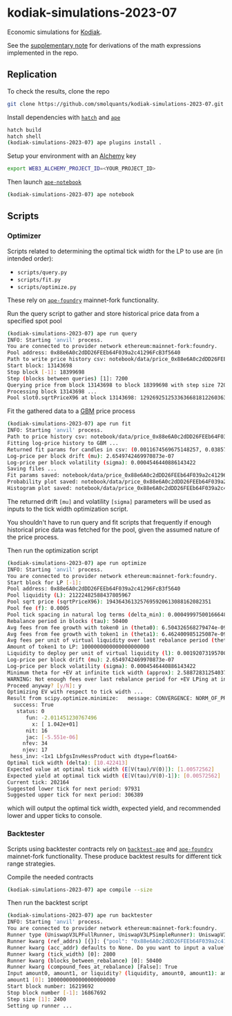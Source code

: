 # kodiak-simulations-2023-07

Economic simulations for [Kodiak](https://kodiak.finance).

See the [supplementary note](https://hackmd.io/@fmrmf/Byk9XP-in) for derivations of the math expressions implemented in the repo.

## Replication

To check the results, clone the repo

```sh
git clone https://github.com/smolquants/kodiak-simulations-2023-07.git
```

Install dependencies with [`hatch`](https://github.com/pypa/hatch) and [`ape`](https://github.com/ApeWorX/ape)

```sh
hatch build
hatch shell
(kodiak-simulations-2023-07) ape plugins install .
```

Setup your environment with an [Alchemy](https://www.alchemy.com) key

```sh
export WEB3_ALCHEMY_PROJECT_ID=<YOUR_PROJECT_ID>
```

Then launch [`ape-notebook`](https://github.com/ApeWorX/ape-notebook)

```sh
(kodiak-simulations-2023-07) ape notebook
```

## Scripts

### Optimizer

Scripts related to determining the optimal tick width for the LP to use are (in intended order):

- `scripts/query.py`
- `scripts/fit.py`
- `scripts/optimize.py`

These rely on [`ape-foundry`](https://github.com/ApeWorX/ape-foundry) mainnet-fork functionality.

Run the query script to gather and store historical price data from a specified spot pool

```sh
(kodiak-simulations-2023-07) ape run query
INFO: Starting 'anvil' process.
You are connected to provider network ethereum:mainnet-fork:foundry.
Pool address: 0x88e6A0c2dDD26FEEb64F039a2c41296FcB3f5640
Path to write price history csv: notebook/data/price_0x88e6A0c2dDD26FEEb64F039a2c41296FcB3f5640_13143698_18399698_7200.csv
Start block: 13143698
Stop block [-1]: 18399698
Step (blocks between queries) [1]: 7200
Querying price from block 13143698 to block 18399698 with step size 7200 ...
Processing block 13143698 ...
Pool slot0.sqrtPriceX96 at block 13143698: 1292692512533636681812260363304234
```

Fit the gathered data to a [GBM](https://en.wikipedia.org/wiki/Geometric_Brownian_motion) price process

```sh
(kodiak-simulations-2023-07) ape run fit
INFO: Starting 'anvil' process.
Path to price history csv: notebook/data/price_0x88e6A0c2dDD26FEEb64F039a2c41296FcB3f5640_13143698_18399698_7200.csv
Fitting log-price history to GBM ...
Returned fit params for candles in csv: (0.0011674569675148257, 0.03857783017026948)
Log-price per block drift (mu): 2.6549742469970873e-07
Log-price per block volatility (sigma): 0.0004546440886143422
Saving files ...
Fit params saved: notebook/data/price_0x88e6A0c2dDD26FEEb64F039a2c41296FcB3f5640_13143698_18399698_7200_params.csv
Probability plot saved: notebook/data/price_0x88e6A0c2dDD26FEEb64F039a2c41296FcB3f5640_13143698_18399698_7200_probplot.png
Histogram plot saved: notebook/data/price_0x88e6A0c2dDD26FEEb64F039a2c41296FcB3f5640_13143698_18399698_7200_hist.png
```

The returned drift `[mu]` and volatility `[sigma]` parameters will be used as inputs to the tick width optimization script.

You shouldn't have to run query and fit scripts that frequently if enough historical price data was fetched for the pool,
given the assumed nature of the price process.

Then run the optimization script

```sh
(kodiak-simulations-2023-07) ape run optimize
INFO: Starting 'anvil' process.
You are connected to provider network ethereum:mainnet-fork:foundry.
Start block for LP [-1]:
Pool address: 0x88e6A0c2dDD26FEEb64F039a2c41296FcB3f5640
Pool liquidity (L): 21222482588437805967
Pool sqrt price (sqrtPriceX96): 1943643613257695920613088162082351
Pool fee (f): 0.0005
Pool tick spacing in natural log terms (delta_min): 0.0004999750016664899
Rebalance period in blocks (tau): 50400
Avg fees from fee growth with token0 in (theta0): 6.504326568279474e-09
Avg fees from fee growth with token1 in (theta1): 6.462400985125087e-09
Avg fees per unit of virtual liquidity over last rebalance period (theta): 6.4833637767022804e-09
Amount of token1 to LP: 1000000000000000000000
Liquidity to deploy per unit of virtual liquidity (l): 0.0019207319570034528
Log-price per block drift (mu): 2.6549742469970873e-07
Log-price per block volatility (sigma): 0.0004546440886143422
Minimum theta for +EV at infinite tick width (approx): 2.5887283125403797e-08
WARNING: Not enough fees over last rebalance period for +EV LPing at infinite tick width when ignoring drift (approx).
Proceed anyway? [y/N]: y
Optimizing EV with respect to tick width ...
Result from scipy.optimize.minimize:   message: CONVERGENCE: NORM_OF_PROJECTED_GRADIENT_<=_PGTOL
  success: True
   status: 0
      fun: -2.011451230767496
        x: [ 1.042e+01]
      nit: 16
      jac: [-5.551e-06]
     nfev: 34
     njev: 17
 hess_inv: <1x1 LbfgsInvHessProduct with dtype=float64>
Optimal tick width (delta): [10.422413]
Expected value at optimal tick width (E[V(tau)/V(0)]): [1.00572562]
Expected yield at optimal tick width (E[V(tau)/V(0)-1]): [0.00572562]
Current tick: 202164
Suggested lower tick for next period: 97931
Suggested upper tick for next period: 306389
```

which will output the optimal tick width, expected yield, and recommended lower and upper ticks to console.


### Backtester

Scripts using backtester contracts rely on [`backtest-ape`](https://github.com/smolquants/backtest-ape) and
[`ape-foundry`](https://github.com/ApeWorX/ape-foundry) mainnet-fork functionality. These produce backtest results
for different tick range strategies.

Compile the needed contracts

```sh
(kodiak-simulations-2023-07) ape compile --size
```

Then run the backtest script

```sh
(kodiak-simulations-2023-07) ape run backtester
INFO: Starting 'anvil' process.
You are connected to provider network ethereum:mainnet-fork:foundry.
Runner type (UniswapV3LPFullRunner, UniswapV3LPSimpleRunner): UniswapV3LPSimpleRunner
Runner kwarg (ref_addrs) [{}]: {"pool": "0x88e6A0c2dDD26FEEb64F039a2c41296FcB3f5640", "manager": "0xC36442b4a4522E871399CD717aBDD847Ab11FE88"}
Runner kwarg (acc_addr) defaults to None. Do you want to input a value? [y/N]: N
Runner kwarg (tick_width) [0]: 2800
Runner kwarg (blocks_between_rebalance) [0]: 50400
Runner kwarg (compound_fees_at_rebalance) [False]: True
Input amount0, amount1, or liquidity? (liquidity, amount0, amount1): amount1
amount1 [0]: 1000000000000000000000
Start block number: 16219692
Stop block number [-1]: 16867692
Step size [1]: 2400
Setting up runner ...
```
